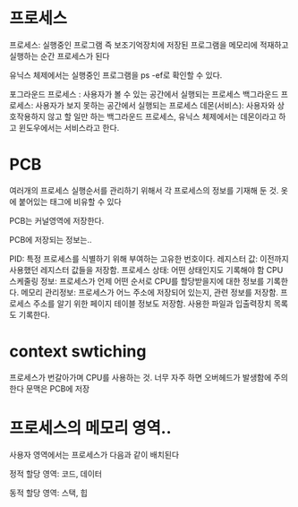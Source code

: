 # 프로세스

프로세스: 실행중인 프로그램
즉 보조기억장치에 저장된 프로그램을 메모리에 적재하고 실행하는 순간 프로세스가 된다

유닉스 체제에서는 실행중인 프로그램을 ps -ef로 확인할 수 있다.

포그라운드 프로세스 : 사용자가 볼 수 있는 공간에서 실행되는 프로세스
백그라운드 프로세스: 사용자가 보지 못하는 공간에서 실행되는 프로세스
데몬(서비스): 사용자와 상호작용하지 않고 할 일만 하는 백그라운드 프로세스,
유닉스 체제에서는 데몬이라고 하고 윈도우에서는 서비스라고 한다.

# PCB

여러개의 프로세스 실행순서를 관리하기 위해서 각 프로세스의 정보를 기재해 둔 것.
옷에 붙어있는 태그에 비유할 수 있다

PCB는 커널영역에 저장한다.

PCB에 저장되는 정보는..

PID: 특정 프로세스를 식별하기 위해 부여하는 고유한 번호이다.
레지스터 값: 이전까지 사용했던 레지스터 값들을 저장함.
프로세스 상태: 어떤 상태인지도 기록해야 함
CPU 스케줄링 정보: 프로세스가 언제 어떤 순서로 CPU를 할당받을지에 대한 정보를 기록한다.
메모리 관리정보: 프로세스가 어느 주소에 저장되어 있는지, 관련 정보를 저장함. 프로세스 주소를 알기 위한 페이지 테이블 정보도 저장함.
사용한 파일과 입출력장치 목록도 기록한다.

# context swtiching

프로세스가 번갈아가며 CPU를 사용하는 것.
너무 자주 하면 오버헤드가 발생함에 주의한다
문맥은 PCB에 저장

# 프로세스의 메모리 영역..

사용자 영역에서는 프로세스가 다음과 같이 배치된다

정적 할당 영역: 코드, 데이터

동적 할당 영역: 스택, 힙
